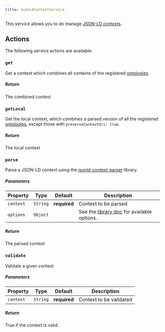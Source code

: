 ```yaml
---
title: JsonLdContextService
---
```


This service allows you to do manage [JSON-LD contexts](https://www.w3.org/TR/json-ld11/#the-context).

## Actions

The following service actions are available:

### `get`

Get a context which combines all contexts of the registered [ontologies](../ontologies).

##### Return

The combined context

### `getLocal`

Get the local context, which combines a parsed version of all the registered [ontologies](../ontologies), except those with `preserveContextUri: true`.

##### Return

The local context

### `parse`

Parse a JSON-LD context using the [jsonld-context-parser](https://github.com/rubensworks/jsonld-context-parser.js#parse-a-context) library.

##### Parameters

| Property  | Type     | Default      | Description                                                                                                           |
| --------- | -------- | ------------ | --------------------------------------------------------------------------------------------------------------------- |
| `context` | `String` | **required** | Context to be parsed                                                                                                  |
| `options` | `Object` |              | See the [library doc](https://github.com/rubensworks/jsonld-context-parser.js#parse-a-context) for available options. |

##### Return

The parsed context

### `validate`

Validate a given context

##### Parameters

| Property  | Type     | Default      | Description             |
| --------- | -------- | ------------ | ----------------------- |
| `context` | `String` | **required** | Context to be validated |

##### Return

True if the context is valid.

